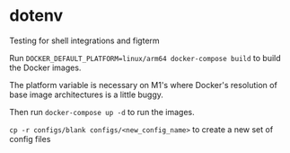 # dotenv

Testing for shell integrations and figterm

Run `DOCKER_DEFAULT_PLATFORM=linux/arm64 docker-compose build` to build
the Docker images.

The platform variable is necessary on M1's where Docker's resolution of
base image architectures is a little buggy.

Then run `docker-compose up -d` to run the images.

`cp -r configs/blank configs/<new_config_name>` to create a new set of config files

